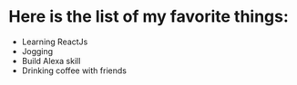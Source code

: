 # Here is the list of my favorite things:
- Learning ReactJs
- Jogging
- Build Alexa skill 
- Drinking coffee with friends
